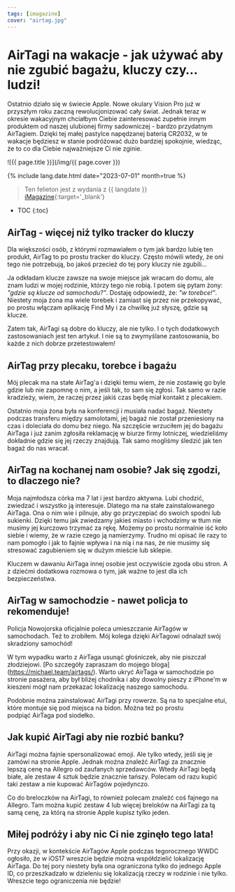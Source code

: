 ```yaml
---
tags: [imagazine]
cover: "airtag.jpg"
---
```


# AirTagi na wakacje - jak używać aby nie zgubić bagażu, kluczy czy… ludzi!

Ostatnio działo się w świecie Apple. Nowe okulary Vision Pro już w przyszłym roku zaczną rewolucjonizować cały świat. Jednak teraz w okresie wakacyjnym chciałbym Ciebie zainteresować zupełnie innym produktem od naszej ulubionej firmy sadowniczej - bardzo przydatnym AirTagiem. Dzięki tej małej pastylce napędzanej baterią CR2032, w te wakacje będziesz w stanie podróżować dużo bardziej spokojnie, wiedząc, że to co dla Ciebie najważniejsze Ci nie zginie.

<!--More-->

![{{ page.title }}](/img/{{ page.cover }})

{% include lang.date.html date="2023-07-01" month=true %}

> Ten felieton jest z wydania z {{ langdate }} [iMagazine](https://imagazine.pl){:target='_blank'}

* TOC
{:toc}

## AirTag - więcej niż tylko tracker do kluczy

Dla większości osób, z którymi rozmawiałem o tym jak bardzo lubię ten produkt, AirTag to po prostu tracker do kluczy. Często mówili wtedy, że oni tego nie potrzebują, bo jakoś przecież do tej pory kluczy nie zgubili…

Ja odkładam klucze zawsze na swoje miejsce jak wracam do domu, ale znam ludzi w mojej rodzinie, którzy tego nie robią. I potem się pytam żony: *"gdzie są klucze od samochodu?"*. Dostaję odpowiedź, że: *"w torebce!"*. Niestety moja żona ma wiele torebek i zamiast się przez nie przekopywać, po prostu włączam aplikację Find My i za chwilkę już słyszę, gdzie są klucze.

Zatem tak, AirTagi są dobre do kluczy, ale nie tylko. I o tych dodatkowych zastosowaniach jest ten artykuł. I nie są to zwymyślane zastosowania, bo każde z nich dobrze przetestowałem! 

## AirTag przy plecaku, torebce i bagażu

Mój plecak ma na stałe AirTag'a i dzięki temu wiem, że nie zostawię go byle gdzie lub nie zapomnę o nim, a jeśli tak, to sam się zgłosi. Tak samo w razie kradzieży, wiem, że raczej przez jakiś czas będę miał kontakt z plecakiem.

Ostatnio moja żona była na konferencji i musiała nadać bagaż. Niestety podczas transferu między samolotami, jej bagaż nie został przeniesiony na czas i doleciała do domu bez niego. Na szczęście wrzuciłem jej do bagażu AirTaga i już zanim zgłosiła reklamację w biurze firmy lotniczej, wiedzieliśmy dokładnie gdzie się jej rzeczy znajdują. Tak samo mogliśmy śledzić jak ten bagaż do nas wracał.

## AirTag na kochanej nam osobie? Jak się zgodzi, to dlaczego nie?

Moja najmłodsza córka ma 7 lat i jest bardzo aktywna. Lubi chodzić, zwiedzać i wszystko ją interesuje. Dlatego ma na stałe zainstalowanego AirTaga. Ona o nim wie i pilnuje, aby go przyczepiać do swoich spodni lub sukienki. Dzięki temu jak zwiedzamy jakieś miasto i wchodzimy w tłum nie musimy jej kurczowo trzymać za rękę. Możemy po prostu normalnie iść koło siebie i wiemy, że w razie czego ją namierzymy. Trudno mi opisać ile razy to nam pomogło i jak to fajnie wpływa i na nią i na nas, że nie musimy się stresować zagubieniem się w dużym mieście lub sklepie.

Kluczem w dawaniu AirTaga innej osobie jest oczywiście zgoda obu stron. A z dziećmi dodatkowa rozmowa o tym, jak ważne to jest dla ich bezpieczeństwa.

## AirTag w samochodzie - nawet policja to rekomenduje!

Policja Nowojorska oficjalnie poleca umieszczanie AirTagów w samochodach. Też to zrobiłem. Mój kolega dzięki AirTagowi odnalazł swój skradziony samochód!

W tym wypadku warto z AirTaga usunąć głośniczek, aby nie piszczał złodziejowi. [Po szczegóły zapraszam do mojego bloga]
(https://michael.team/airtags/). Warto ukryć AirTaga w samochodzie po stronie pasażera, aby był bliżej chodnika i aby dowolny pieszy z iPhone'm w kieszeni mógł nam przekazać lokalizację naszego samochodu.

Podobnie można zainstalować AirTagi przy rowerze. Są na to specjalne etui, które montuje się pod miejsca na bidon. Można też po prostu podpiąć AirTaga pod siodełko.

## Jak kupić AirTagi aby nie rozbić banku?

AirTagi można fajnie spersonalizować emoji. Ale tylko wtedy, jeśli się je zamówi na stronie Apple. Jednak można znaleźć AirTagi za znacznie lepszą cenę na Allegro od zaufanych sprzedawców. Wtedy AirTagi będą białe, ale zestaw 4 sztuk będzie znacznie tańszy. Polecam od razu kupić taki zestaw a nie kupować AirTagów pojedynczo.

Co do breloczków na AirTagi, to również polecam znaleźć coś fajnego na Allegro. Tam można kupić zestaw 4 lub więcej breloków na AirTagi za tą samą cenę, za którą na stronie Apple kupisz tylko jeden.

## Miłej podróży i aby nic Ci nie zginęło tego lata!

Przy okazji, w kontekście AirTagów Apple podczas tegorocznego WWDC ogłosiło, że w iOS17 wreszcie będzie można współdzielić lokalizację AirTaga. Do tej pory niestety była ona ograniczona tylko do jednego Apple ID, co przeszkadzało w dzieleniu się lokalizacją rzeczy w rodzinie i nie tylko. Wreszcie tego ograniczenia nie będzie!


[n]: https://michael.gratis/nozbe_pl
[np]: https://michael.gratis/nozbepersonal_pl